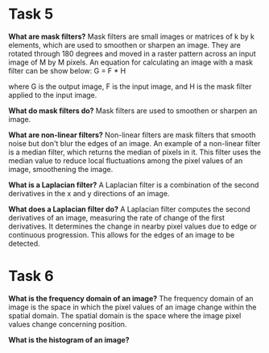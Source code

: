# Task 5 

**What are mask filters?**
Mask filters are small images or matrices of k by k elements, which are used to smoothen or sharpen an image.  They are rotated through 180 degrees and moved in a raster pattern across an input image of M by M pixels.  An equation for calculating an image with a mask filter can be show below:
G = F * H

where G is the output image, F is the input image, and H is the mask filter applied to the input image.

**What do mask filters do?**
Mask filters are used to smoothen or sharpen an image.

**What are non-linear filters?**
Non-linear filters are mask filters that smooth noise but don't blur the edges of an image.  An example of a non-linear filter is a median filter, which returns the median of pixels in it.  This filter uses the median value to reduce local fluctuations among the pixel values of an image, smoothening the image. 

**What is a Laplacian filter?**
A Laplacian filter is a combination of the second derivatives in the x and y directions of an image.  

**What does a Laplacian filter do?**
A Laplacian filter computes the second derivatives of an image, measuring the rate of change of the first derivatives.  It determines the change in nearby pixel values due to edge or continuous progression.  This allows for the edges of an image to be detected.

# Task 6

**What is the frequency domain of an image?**
The frequency domain of an image is the space in which the pixel values of an image change within the spatial domain.  The spatial domain is the space where the image pixel values change concerning position.  

**What is the histogram of an image?**


